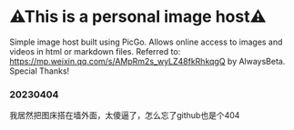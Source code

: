# ⚠This is a personal image host⚠
Simple image host built using PicGo. Allows online access to images and videos in html or markdown files.
Referred to: https://mp.weixin.qq.com/s/AMpRm2s_wyLZ48fkRhkqgQ by AlwaysBeta. Special Thanks!

### 20230404
我居然把图床搭在墙外面，太傻逼了，怎么忘了github也是个404
